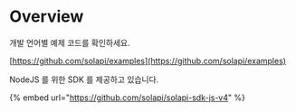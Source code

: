 # Overview

개발 언어별 예제 코드를 확인하세요.

[https://github.com/solapi/examples](https://github.com/solapi/examples)



NodeJS 를 위한 SDK 를 제공하고 있습니다.

{% embed url="https://github.com/solapi/solapi-sdk-js-v4" %}





